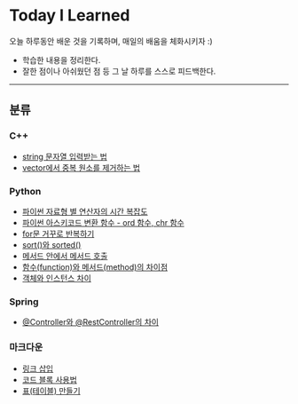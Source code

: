# Today I Learned
오늘 하루동안 배운 것을 기록하며, 매일의 배움을 체화시키자 :)

+ 학습한 내용을 정리한다.
+ 잘한 점이나 아쉬웠던 점 등 그 날 하루를 스스로 피드백한다.

<hr>

## 분류

### C++
+ [string 문자열 입력받는 법](https://github.com/Yiseull/TIL/blob/main/C%2B%2B/string%20%EB%AC%B8%EC%9E%90%EC%97%B4%20%EC%9E%85%EB%A0%A5%EB%B0%9B%EB%8A%94%20%EB%B2%95.md)
+ [vector에서 중복 원소를 제거하는 법](https://github.com/Yiseull/TIL/blob/main/C%2B%2B/vector%20%EC%A4%91%EB%B3%B5%20%EC%A0%9C%EA%B1%B0.md)

### Python
+ [파이썬 자료형 별 연산자의 시간 복잡도](https://github.com/Yiseull/TIL/blob/main/Python/%ED%8C%8C%EC%9D%B4%EC%8D%AC%20%EC%9E%90%EB%A3%8C%ED%98%95%20%EB%B3%84%20%EC%97%B0%EC%82%B0%EC%9E%90%EC%9D%98%20%EC%8B%9C%EA%B0%84%20%EB%B3%B5%EC%9E%A1%EB%8F%84.md)
+ [파이썬 아스키코드 변환 함수 - ord 함수, chr 함수](https://github.com/Yiseull/TIL/blob/main/Python/%ED%8C%8C%EC%9D%B4%EC%8D%AC%20%EC%95%84%EC%8A%A4%ED%82%A4%EC%BD%94%EB%93%9C%20%EB%B3%80%ED%99%98%20%ED%95%A8%EC%88%98%20-%20ord%20%ED%95%A8%EC%88%98%2C%20chr%ED%95%A8%EC%88%98.md)
+ [for문 거꾸로 반복하기](https://github.com/Yiseull/TIL/blob/main/Python/for%EB%AC%B8%20%EA%B1%B0%EA%BE%B8%EB%A1%9C%20%EB%B0%98%EB%B3%B5%ED%95%98%EA%B8%B0.md)
+ [sort()와 sorted()](https://github.com/Yiseull/TIL/blob/main/Python/sort()%EC%99%80%20sorted().md)
+ [메서드 안에서 메서드 호출](https://github.com/Yiseull/TIL/blob/main/Python/%EB%A9%94%EC%84%9C%EB%93%9C%20%EC%95%88%EC%97%90%EC%84%9C%20%EB%A9%94%EC%84%9C%EB%93%9C%20%ED%98%B8%EC%B6%9C.md)
+ [함수(function)와 메서드(method)의 차이점](https://github.com/Yiseull/TIL/blob/main/Python/%ED%95%A8%EC%88%98%EC%99%80%20%EB%A9%94%EC%84%9C%EB%93%9C%EC%9D%98%20%EC%B0%A8%EC%9D%B4%EC%A0%90.md)
+ [객체와 인스턴스 차이](https://github.com/Yiseull/TIL/blob/main/Python/%EA%B0%9D%EC%B2%B4%EC%99%80%20%EC%9D%B8%EC%8A%A4%ED%84%B4%EC%8A%A4%20%EC%B0%A8%EC%9D%B4.md)

### Spring
+ [@Controller와 @RestController의 차이](https://github.com/Yiseull/TIL/blob/main/Spring/%40Controller%EC%99%80%20%40RestController%20%EC%B0%A8%EC%9D%B4.md)

### 마크다운
+ [링크 삽입](https://github.com/Yiseull/TIL/blob/main/%EB%A7%88%ED%81%AC%EB%8B%A4%EC%9A%B4/%EB%A7%81%ED%81%AC%20%EC%82%BD%EC%9E%85.md)
+ [코드 블록 사용법](https://github.com/Yiseull/TIL/blob/main/%EB%A7%88%ED%81%AC%EB%8B%A4%EC%9A%B4/%EC%BD%94%EB%93%9C%20%EB%B8%94%EB%A1%9D%20%EC%82%AC%EC%9A%A9%EB%B2%95.md)
+ [표(테이블) 만들기](https://github.com/Yiseull/TIL/blob/main/%EB%A7%88%ED%81%AC%EB%8B%A4%EC%9A%B4/%ED%91%9C(%ED%85%8C%EC%9D%B4%EB%B8%94)%20%EB%A7%8C%EB%93%A4%EA%B8%B0.md)